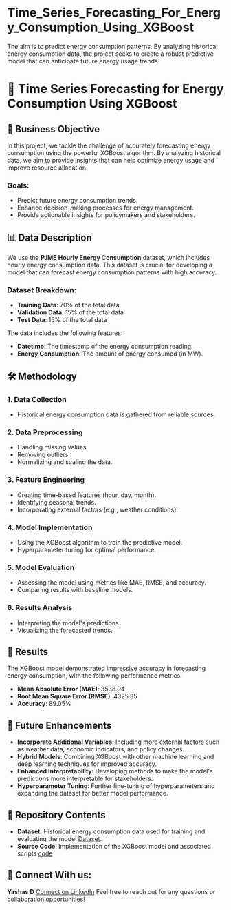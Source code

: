 # Time_Series_Forecasting_For_Energy_Consumption_Using_XGBoost
The aim is to predict energy consumption patterns.  By analyzing historical energy consumption data, the project seeks to create a robust predictive model that can anticipate future energy usage trends


# 🌟 Time Series Forecasting for Energy Consumption Using XGBoost

## 🎯 Business Objective

In this project, we tackle the challenge of accurately forecasting energy consumption using the powerful XGBoost algorithm. By analyzing historical data, we aim to provide insights that can help optimize energy usage and improve resource allocation.

### Goals:

- Predict future energy consumption trends.
- Enhance decision-making processes for energy management.
- Provide actionable insights for policymakers and stakeholders.

## 📊 Data Description

We use the **PJME Hourly Energy Consumption** dataset, which includes hourly energy consumption data. This dataset is crucial for developing a model that can forecast energy consumption patterns with high accuracy.

### Dataset Breakdown:

- **Training Data**: 70% of the total data
- **Validation Data**: 15% of the total data
- **Test Data**: 15% of the total data

The data includes the following features:

- **Datetime**: The timestamp of the energy consumption reading.
- **Energy Consumption**: The amount of energy consumed (in MW).

## 🛠 Methodology

### 1. Data Collection
   - Historical energy consumption data is gathered from reliable sources.

### 2. Data Preprocessing
   - Handling missing values.
   - Removing outliers.
   - Normalizing and scaling the data.

### 3. Feature Engineering
   - Creating time-based features (hour, day, month).
   - Identifying seasonal trends.
   - Incorporating external factors (e.g., weather conditions).

### 4. Model Implementation
   - Using the XGBoost algorithm to train the predictive model.
   - Hyperparameter tuning for optimal performance.

### 5. Model Evaluation
   - Assessing the model using metrics like MAE, RMSE, and accuracy.
   - Comparing results with baseline models.

### 6. Results Analysis
   - Interpreting the model's predictions.
   - Visualizing the forecasted trends.

## 🚀 Results

The XGBoost model demonstrated impressive accuracy in forecasting energy consumption, with the following performance metrics:

- **Mean Absolute Error (MAE)**: 3538.94
- **Root Mean Square Error (RMSE)**: 4325.35
- **Accuracy**: 89.05%

## 🔮 Future Enhancements

- **Incorporate Additional Variables**: Including more external factors such as weather data, economic indicators, and policy changes.
- **Hybrid Models**: Combining XGBoost with other machine learning and deep learning techniques for improved accuracy.
- **Enhanced Interpretability**: Developing methods to make the model's predictions more interpretable for stakeholders.
- **Hyperparameter Tuning**: Further fine-tuning of hyperparameters and expanding the dataset for better model performance.

## 📂 Repository Contents

- **Dataset**: Historical energy consumption data used for training and evaluating the model [Dataset](https://github.com/Yashas14/Time_Series_Forecasting_For_Energy_Consumption_Using_XGBoost/tree/main/Datasets_).
- **Source Code**: Implementation of the XGBoost model and associated scripts [code](https://github.com/Yashas14/Time_Series_Forecasting_For_Energy_Consumption_Using_XGBoost/blob/main/Mini_Project.ipynb)

## 👥 Connect With us:

**Yashas D** [Connect on LinkedIn](https://www.linkedin.com/in/yashasd2004/)
Feel free to reach out for any questions or collaboration opportunities!
